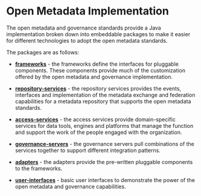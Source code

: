 <!-- SPDX-License-Identifier: Apache-2.0 -->

# Open Metadata Implementation

The open metadata and governance standards provide a Java implementation broken
down into embeddable packages to make it easier for different technologies to adopt
the open metadata standards.

The packages are as follows:

* **[frameworks](frameworks)** - the frameworks define the interfaces for pluggable components.  These
components provide much of the customization offered by the open metadata and governance
implementation.

* **[repository-services](repository-services)** - the repository services provides the events, interfaces and
implementation of the metadata exchange and federation capabilities for a metadata
repository that supports the open metadata standards.

* **[access-services](access-services)** - the access services provide domain-specific services for data tools, engines
and platforms that manage the function and support the work of the people engaged with the
organization.

* **[governance-servers](governance-servers)** - the governance servers pull combinations of the services together to
support different integration patterns.

* **[adapters](adapters)** - the adapters provide the pre-written pluggable components to the frameworks.

* **[user-interfaces](user-interfaces)** - basic user interfaces to demonstrate the power of the open
metadata and governance capabilities.